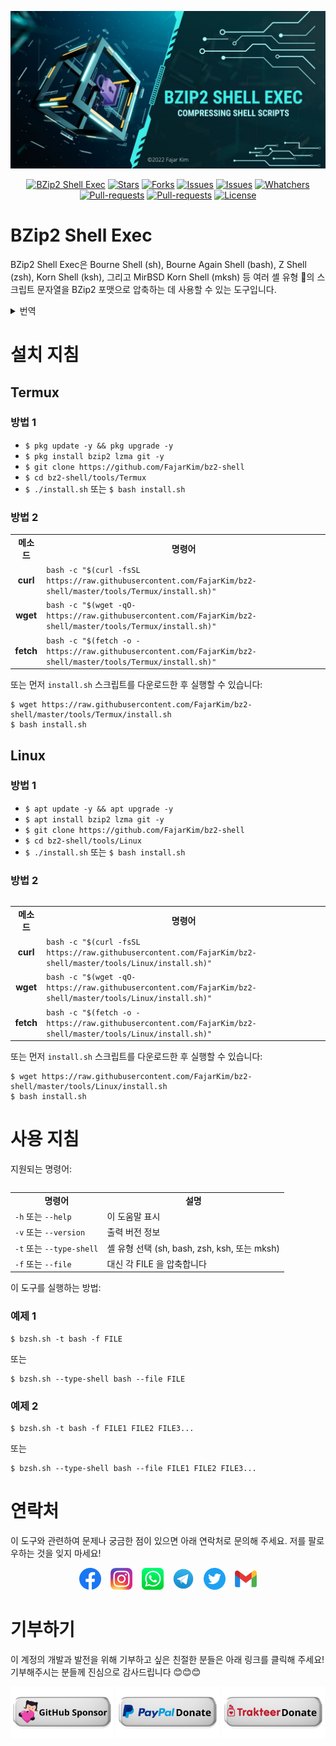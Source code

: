 ![BZip2 Shell Exec Logo](https://raw.githubusercontent.com/FajarKim/bz2-shell/master/image/logo.jpg)
<div align="center">
    <a href="https://github.com/FajarKim/bz2-shell"><img src="https://img.shields.io/github/languages/code-size/FajarKim/bz2-shell?label=BZip2%20Shell%20Exec&style=plastic&logo=github&color=blue" alt="BZip2 Shell Exec"></a>
    <a href="https://github.com/FajarKim/bz2-shell/stargazers/"><img src="https://img.shields.io/github/stars/FajarKim/bz2-shell?label=Star&style=plastic&color=red" alt="Stars"></a>
    <a href="https://github.com/FajarKim/bz2-shell/network/members/"><img src="https://img.shields.io/github/forks/FajarKim/bz2-shell?label=Fork&style=plastic&color=f5ff5e" alt="Forks"></a>
    <a href="https://github.com/FajarKim/bz2-shell/issues?q=is%3Aopen+is%3Aissue/"><img src="https://img.shields.io/github/issues/FajarKim/bz2-shell?label=Issue&style=plastic&color=a1b3ff" alt="Issues"></a>
    <a href="https://github.com/FajarKim/bz2-shell/issues?q=is%3Aissue+is%3Aclosed/"><img src="https://img.shields.io/github/issues-closed/FajarKim/bz2-shell?label=Issue&style=plastic&color=ffffff" alt="Issues"></a>
    <a href="https://github.com/FajarKim/bz2-shell/watchers/"><img src="https://img.shields.io/github/watchers/FajarKim/bz2-shell?label=Watch&style=plastic&color=1fe1f" alt="Whatchers"></a>
    <a href="https://github.com/FajarKim/bz2-shell/pulls?q=is%3Aopen+is%3Apr/"><img src="https://img.shields.io/github/issues-pr/FajarKim/bz2-shell?&label=Pull%20requests&style=plastic&color=971dff" alt="Pull-requests"></a>
    <a href="https://github.com/FajarKim/bz2-shell/pulls?q=is%3Apr+is%3Aclosed/"><img src="https://img.shields.io/github/issues-pr-closed/FajarKim/bz2-shell?&label=Pull%20requests&style=plastic&color=orange" alt="Pull-requests"></a>
    <a href="https://github.com/FajarKim/bz2-shell/blob/master/LICENSE"><img src="https://img.shields.io/github/license/FajarKim/bz2-shell?label=License&style=plastic&color=01ffc4&logo=gnu" alt="License"></a>
</div>

# BZip2 Shell Exec
BZip2 Shell Exec은 Bourne Shell (sh), Bourne Again Shell (bash), Z Shell (zsh), Korn Shell (ksh),  그리고 MirBSD Korn Shell (mksh) 등 여러 셸 유형 🔐의 스크립트 문자열을 BZip2 포맷으로 압축하는 데 사용할 수 있는 도구입니다.

<details>
<summary>번역</summary>

- [🇬🇧 English (UK)](https://github.com/FajarKim/bz2-shell/blob/master/README-EN.md)
- [🇫🇷 France](https://github.com/FajarKim/bz2-shell/blob/master/README-FR.md)
- [🇮🇩 Indonesian](https://github.com/FajarKim/bz2-shell)
</details>

# 설치 지침
## Termux
### 방법 1
- `$ pkg update -y && pkg upgrade -y`
- `$ pkg install bzip2 lzma git -y`
- `$ git clone https://github.com/FajarKim/bz2-shell`
- `$ cd bz2-shell/tools/Termux`
- `$ ./install.sh` 또는 `$ bash install.sh`
### 방법 2
<table>
    <tr>
        <td><div align="center"><b>메소드</b></div></td>
        <td><div align="center"><b>명령어</b></div></td>
    </tr>
    <tr>
        <td><div align="center"><b>curl</b></div></td>
        <td><div align="left"><code>bash -c "$(curl -fsSL https://raw.githubusercontent.com/FajarKim/bz2-shell/master/tools/Termux/install.sh)"</code></div></td>
    </tr>
    <tr>
        <td><div align="center"><b>wget</b></div></td>
        <td><div align="left"><code>bash -c "$(wget -qO- https://raw.githubusercontent.com/FajarKim/bz2-shell/master/tools/Termux/install.sh)"</code></div></td>
    </tr>
    <tr>
        <td><div align="center"><b>fetch</b></div></td>
        <td><div align="left"><code>bash -c "$(fetch -o - https://raw.githubusercontent.com/FajarKim/bz2-shell/master/tools/Termux/install.sh)"</code></div></td>
    </tr>
<table>

또는 먼저 `install.sh` 스크립트를 다운로드한 후 실행할 수 있습니다:
```text
$ wget https://raw.githubusercontent.com/FajarKim/bz2-shell/master/tools/Termux/install.sh
$ bash install.sh
```
## Linux
### 방법 1
- `$ apt update -y && apt upgrade -y`
- `$ apt install bzip2 lzma git -y`
- `$ git clone https://github.com/FajarKim/bz2-shell`
- `$ cd bz2-shell/tools/Linux`
- `$ ./install.sh` 또는 `$ bash install.sh`
### 방법 2
<table>
    <tr>
        <td><div align="center"><b>메소드</b></div></td>
        <td><div align="center"><b>명령어</b></div></td>
    </tr>
    <tr>
        <td><div align="center"><b>curl</b></div></td>
        <td><div align="left"><code>bash -c "$(curl -fsSL https://raw.githubusercontent.com/FajarKim/bz2-shell/master/tools/Linux/install.sh)"</code></div></td>
    </tr>
    <tr>
        <td><div align="center"><b>wget</b></div></td>
        <td><div align="left"><code>bash -c "$(wget -qO- https://raw.githubusercontent.com/FajarKim/bz2-shell/master/tools/Linux/install.sh)"</code></div></td>
    </tr>
    <tr>
        <td><div align="center"><b>fetch</b></div></td>
        <td><div align="left"><code>bash -c "$(fetch -o - https://raw.githubusercontent.com/FajarKim/bz2-shell/master/tools/Linux/install.sh)"</code></div></td>
    </tr>
<table>

또는 먼저 `install.sh` 스크립트를 다운로드한 후 실행할 수 있습니다:
```text
$ wget https://raw.githubusercontent.com/FajarKim/bz2-shell/master/tools/Linux/install.sh
$ bash install.sh
```

# 사용 지침
지원되는 명령어:
<table>
    <tr>
        <td><div align="center"><b>명령어</b></div></td>
        <td><div align="center"><b>설명</b></div></td>
    </tr>
    <tr>
        <td><div align="left"><code>-h</code> 또는 <code>--help</code></div></td>
        <td><div align="left">이 도움말 표시</div></td>
    </tr>
    <tr>
        <td><div align="left"><code>-v</code> 또는 <code>--version</code></div></td>
        <td><div align="left">출력 버전 정보</div></td>
    </tr>
    <tr>
        <td><div align="left"><code>-t</code> 또는 <code>--type-shell</code></div></td>
        <td><div align="left">셸 유형 선택 (sh, bash, zsh, ksh, 또는 mksh)</div></td>
    </tr>
    <tr>
        <td><div align="left"><code>-f</code> 또는 <code>--file</code></div></td>
        <td><div align="left">대신 각 FILE 을 압축합니다</div></td>
    </tr>
<table>

이 도구를 실행하는 방법:
### 예제 1
```text
$ bzsh.sh -t bash -f FILE
```
또는
```text
$ bzsh.sh --type-shell bash --file FILE
```
### 예제 2
```text
$ bzsh.sh -t bash -f FILE1 FILE2 FILE3...
```
또는
```text
$ bzsh.sh --type-shell bash --file FILE1 FILE2 FILE3...
```

# 연락처
이 도구와 관련하여 문제나 궁금한 점이 있으면 아래 연락처로 문의해 주세요. 저를 팔로우하는 것을 잊지 마세요!
<div align="center">
    <a href="https://www.facebook.com/profile.php?id=100071979099290"><img src="https://raw.githubusercontent.com/FajarKim/FajarKim/master/images/facebook_logo.png" alt="Facebook" width="35"></a>
    &ensp;
    <a href="https://www.instagram.com/fajarkim_"><img src="https://raw.githubusercontent.com/FajarKim/FajarKim/master/images/instagram_logo.png" alt="Instagram" width="35"></a>
    &ensp;
    <a href="https://wa.me/6285659850910?text=Hi"><img src="https://raw.githubusercontent.com/FajarKim/FajarKim/master/images/whatsapp_logo.png" alt="WhatsApp" width="35"></a>
    &ensp;
    <a href="https://t.me/FajarThea"><img src="https://raw.githubusercontent.com/FajarKim/FajarKim/master/images/telegram_logo.png" alt="Telegram" width="35"></a>
    &ensp;
    <a href="https://www.twitter.com/fajarkim_"><img src="https://raw.githubusercontent.com/FajarKim/FajarKim/master/images/twitter_logo.png" alt="Twitter" width="35"></a>
    &ensp;
    <a href="mailto:fajarrkim@gmail.com"><img src="https://raw.githubusercontent.com/FajarKim/FajarKim/master/images/gmail_logo.png" alt="Gmail" width="35"></a>
</div>

# 기부하기
이 계정의 개발과 발전을 위해 기부하고 싶은 친절한 분들은 아래 링크를 클릭해 주세요! 기부해주시는 분들께 진심으로 감사드립니다 😊😊😊
<div align="left">
    <a href="https://github.com/sponsors/FajarKim/"><img src="https://raw.githubusercontent.com/FajarKim/FajarKim/master/images/donate_github.png" alt="GitHub Sponsor" width="165"></a>
    <a href="https://paypal.me/agusbirawan/"><img src="https://raw.githubusercontent.com/FajarKim/FajarKim/master/images/donate_paypal.png" alt="PayPal Donate" width="165"></a>
    <a href="https://trakteer.id/FajarKim/"><img src="https://raw.githubusercontent.com/FajarKim/FajarKim/master/images/donate_trakteer.png" alt="Trakteer.id Donate" width="165"></a>
</div>
